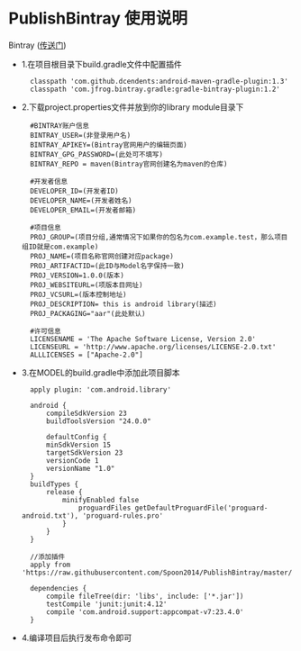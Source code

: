 # PublishBintray 使用说明
Bintray ([传送门](https://bintray.com))

- 1.在项目根目录下build.gradle文件中配置插件

	    classpath 'com.github.dcendents:android-maven-gradle-plugin:1.3'
    	classpath 'com.jfrog.bintray.gradle:gradle-bintray-plugin:1.2'
    
- 2.下载project.properties文件并放到你的library module目录下

	    #BINTRAY账户信息
    	BINTRAY_USER=(非登录用户名)
    	BINTRAY_APIKEY=(Bintray官网用户的编辑页面)
    	BINTRAY_GPG_PASSWORD=(此处可不填写)
    	BINTRAY_REPO = maven(Bintray官网创建名为maven的仓库)
    	
    	#开发者信息
    	DEVELOPER_ID=(开发者ID)
    	DEVELOPER_NAME=(开发者姓名)
    	DEVELOPER_EMAIL=(开发者邮箱)
    	
    	#项目信息
    	PROJ_GROUP=(项目分组,通常情况下如果你的包名为com.example.test，那么项目组ID就是com.example)
    	PROJ_NAME=(项目名称官网创建对应package)
    	PROJ_ARTIFACTID=(此ID与Model名字保持一致)
    	PROJ_VERSION=1.0.0(版本)
    	PROJ_WEBSITEURL=(项版本目网址)
    	PROJ_VCSURL=(版本控制地址)
    	PROJ_DESCRIPTION= this is android library(描述)
    	PROJ_PACKAGING="aar"(此处默认)
    	
    	#许可信息
    	LICENSENAME = 'The Apache Software License, Version 2.0'
    	LICENSEURL = 'http://www.apache.org/licenses/LICENSE-2.0.txt'
    	ALLLICENSES = ["Apache-2.0"]

- 3.在MODEL的build.gradle中添加此项目脚本

	    apply plugin: 'com.android.library'
    
    	android {
	    	compileSdkVersion 23
	    	buildToolsVersion "24.0.0"
	    	
	    	defaultConfig {
	    	minSdkVersion 15
	    	targetSdkVersion 23
	    	versionCode 1
	    	versionName "1.0"
    	}
    	buildTypes {
	    	release {
		    	minifyEnabled false
		    		proguardFiles getDefaultProguardFile('proguard-android.txt'), 'proguard-rules.pro'
		    	}
	    	}
    	}
    	
		//添加插件
    	apply from 'https://raw.githubusercontent.com/Spoon2014/PublishBintray/master/publishBintray.gradle'
    	
    	dependencies {
	    	compile fileTree(dir: 'libs', include: ['*.jar'])
	    	testCompile 'junit:junit:4.12'
	    	compile 'com.android.support:appcompat-v7:23.4.0'
    	}


- 4.编译项目后执行发布命令即可

